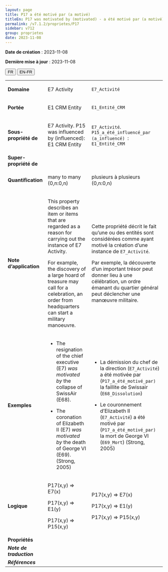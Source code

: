 ```yaml
---
layout: page
title: P17 a été motivé par (a motivé)
titleEn: P17 was motivated by (motivated) - a été motivé par (a motivé)
permalink: /v7.1.2/proprietes/P17
sidebar: v712
group: proprietes
date: 2023-11-08
---
```


**Date de création** : 2023-11-08

**Dernière mise à jour** : 2023-11-08

<div class="lang-buttons">
 <button id="fr" class="activate">FR</button>
 <button id="en-fr">EN-FR</button>
</div>

<table>
<tbody>
<tr>
<td><strong>Domaine</strong></td>
<td class="en">
<p>E7 Activity</p>
</td>
<td>
<p><code class="language-plaintext highlighter-rouge">E7_Activité</code> </p>
</td>
</tr>
<tr>
<td><strong>Portée</strong></td>
<td class="en">
<p>E1 CRM Entity</p>
</td>
<td>
<p><code class="language-plaintext highlighter-rouge">E1_Entité_CRM</code> </p>
</td>
</tr>
<tr>
<td><strong>Sous-propriété de</strong></td>
<td class="en">
<p>E7 Activity. P15 was influenced by (influenced): E1 CRM Entity<strong></strong></p>
</td>
<td>
<p><code class="language-plaintext highlighter-rouge">E7_Activité</code>. <code class="language-plaintext highlighter-rouge">P15_a_été_influencé_par (a_influencé) </code>: <code class="language-plaintext highlighter-rouge">E1_Entité_CRM</code> </p>
</td>
</tr>
<tr>
<td><strong>Super-propriété de</strong></td>
<td class="en">
</td>
<td>
</td>
</tr>
<tr>
<td><strong>Quantification</strong></td>
<td class="en">
<p>many to many (0,n:0,n)</p>
</td>
<td>
<p>plusieurs à plusieurs (0,n:0,n)</p>
</td>
</tr>
<tr>
<td><strong>Note d’application</strong></td>
<td class="en">
<p>This property describes an item or items that are regarded as a reason for carrying out the instance of E7 Activity.<strong></strong></p>
<p>For example, the discovery of a large hoard of treasure may call for a celebration, an order from headquarters can start a military manoeuvre.</p>
</td>
<td>
<p>Cette propriété décrit le fait qu’une ou des entités sont considérées comme ayant motivé la création d’une instance de <code class="language-plaintext highlighter-rouge">E7_Activité</code>.</p>
<p>Par exemple, la découverte d’un important trésor peut donner lieu à une célébration, un ordre émanant du quartier général peut déclencher une manœuvre militaire.</p>
</td>
</tr>
<tr>
<td><strong>Exemples</strong></td>
<td class="en">
<ul>
<li><p>The resignation of the chief executive (E7) <em>was motivated by</em> the collapse of SwissAir (E68).<strong></strong></p>
</li>
<li><p>The coronation of Elizabeth II (E7) <em>was motivated by</em> the death of George VI (E69). (Strong, 2005)<strong></strong></p>
</li>
</ul>
</td>
<td>
<ul>
<li><p>La démission du chef de la direction (<code class="language-plaintext highlighter-rouge">E7_Activité</code>) a été motivée par (<code class="language-plaintext highlighter-rouge">P17_a_été_motivé_par)</code> la faillite de Swissair (<code class="language-plaintext highlighter-rouge">E68_Dissolution</code>)</p>
</li>
<li><p>Le couronnement d’Elizabeth II (<code class="language-plaintext highlighter-rouge">E7_Activité</code>) a été motivé par (<code class="language-plaintext highlighter-rouge">P17_a_été_motivé_par)</code> la mort de George VI (<code class="language-plaintext highlighter-rouge">E69_Mort</code>) (Strong, 2005)</p>
</li>
</ul>
</td>
</tr>
<tr>
<td><strong>Logique</strong></td>
<td class="en">
<p>P17(x,y) ⇒ E7(x)</p>
<p>P17(x,y) ⇒ E1(y)</p>
<p>P17(x,y) ⇒ P15(x,y)</p>
</td>
<td>
<p>P17(x,y) ⇒ E7(x)</p>
<p>P17(x,y) ⇒ E1(y)</p>
<p>P17(x,y) ⇒ P15(x,y)</p>
</td>
</tr>
<tr>
<td><strong>Propriétés</strong></td>
<td class="en">
</td>
<td>
</td>
</tr>
<tr>
<td><strong><em>Note de traduction</em></strong></td>
<td colspan="2">
</td>
</tr>
<tr>
<td><strong><em>Références</em></strong></td>
<td colspan="2">
<p><em></em></p>
</td>
</tr>
</tbody>
</table>
